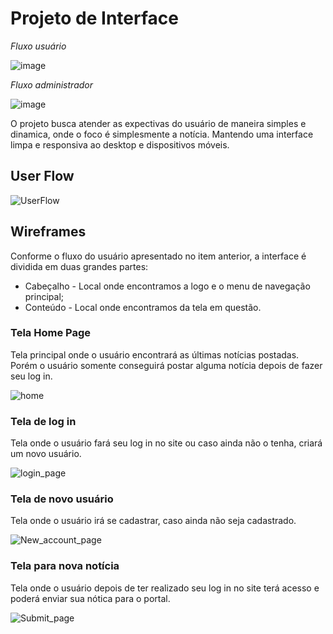 # Projeto de Interface
*Fluxo usuário*

![image](https://github.com/ICEI-PUC-Minas-PMV-ADS/2024-1-E3-ProjTechNews/blob/main/doc/img/Fluxo%20usuario.png?raw=true)

*Fluxo administrador*

![image](https://github.com/ICEI-PUC-Minas-PMV-ADS/2024-1-E3-ProjTechNews/blob/main/doc/img/Fluxo%20admin.png?raw=true)

O projeto busca atender as expectivas do usuário de maneira simples e dinamica, onde o foco é simplesmente a notícia. Mantendo uma interface limpa e responsiva ao desktop e dispositivos móveis.

## User Flow

![UserFlow](https://github.com/ICEI-PUC-Minas-PMV-ADS/2024-1-E3-ProjTechNews/blob/main/doc/img/userflow.png)

## Wireframes

Conforme o fluxo do usuário apresentado no item anterior, a interface é dividida em duas grandes partes:

- Cabeçalho - Local onde encontramos a logo e o menu de navegação principal;
- Conteúdo - Local onde encontramos da tela em questão.

### Tela Home Page

Tela principal onde o usuário encontrará as últimas notícias postadas. Porém o usuário somente conseguirá postar alguma notícia depois de fazer seu log in.

![home](https://github.com/ICEI-PUC-Minas-PMV-ADS/2024-1-E3-ProjTechNews/blob/main/doc/img/home.png)

### Tela de log in

Tela onde o usuário fará seu log in no site ou caso ainda não o tenha, criará um novo usuário.

![login_page](https://github.com/ICEI-PUC-Minas-PMV-ADS/2024-1-E3-ProjTechNews/blob/main/doc/img/login.png)

### Tela de novo usuário

Tela onde o usuário irá se cadastrar, caso ainda não seja cadastrado.

![New_account_page](https://github.com/ICEI-PUC-Minas-PMV-ADS/2024-1-E3-ProjTechNews/blob/main/doc/img/signup.png)

### Tela para nova notícia

Tela onde o usuário depois de ter realizado seu log in no site terá acesso e poderá enviar sua nótica para o portal.

![Submit_page](https://github.com/ICEI-PUC-Minas-PMV-ADS/2024-1-E3-ProjTechNews/blob/main/doc/img/insertnews.png)
